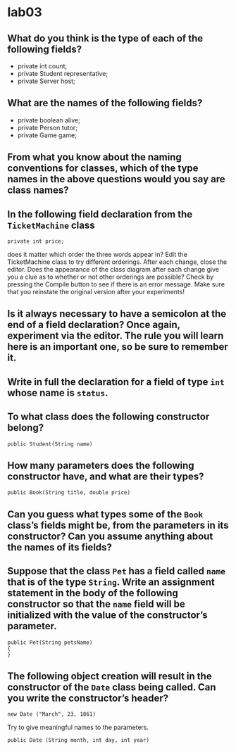 # lab03

## What do you think is the type of each of the following fields? 
* private int count; 
* private Student representative; 
* private Server host; 

## What are the names of the following fields? 
* private boolean alive;
* private Person tutor; 
* private Game game; 

## From what you know about the naming conventions for classes, which of the type names in the above questions would you say are class names? 

## In the following field declaration from the `TicketMachine` class  
```
private int price;
```
does it matter which order the three words appear in? Edit the TicketMachine class to try different orderings. After each change, close the editor. Does the appearance of the class diagram after each change give you a clue as to whether or not other orderings are possible? Check by pressing the Compile button to see if there is an error message. Make sure that you reinstate the original version after your experiments! 


## Is it always necessary to have a semicolon at the end of a field declaration? Once again, experiment via the editor. The rule you will learn here is an important one, so be sure to remember it. 

## Write in full the declaration for a field of type `int` whose name is `status`.

## To what class does the following constructor belong?
```
public Student(String name)
```
## How many parameters does the following constructor have, and what are their types?
```
public Book(String title, double price)
```
## Can you guess what types some of the `Book` class’s fields might be, from the parameters in its constructor? Can you assume anything about the names of its fields?


## Suppose that the class `Pet` has a field called `name` that is of the type `String`. Write an assignment statement in the body of the following constructor so that the `name` field will be initialized with the value of the constructor’s parameter.
```
public Pet(String petsName)
{
}
```
## The following object creation will result in the constructor of the `Date` class being called. Can you write the constructor’s header?
```
new Date ("March", 23, 1861)
```
Try to give meaningful names to the parameters.
```
public Date (String month, int day, int year)
```
